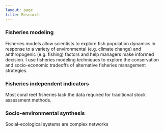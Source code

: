 ```yaml
---
layout: page
title: Research
---
```


### Fisheries modeling

Fisheries models allow scientists to explore fish population dynamics in response to a variety of environmental (e.g. climate change) and anthropogenic (e.g. fishing) factors and help managers make informed decision. I use fisheries modeling techniques to explore the conservation and socio-economic tradeoffs of alternative fisheries management strategies.


### Fisheries independent indicators

Most coral reef fisheries lack the data required for traditional stock assessment methods.

### Socio-environmental synthesis

Social-ecological systems are complex networks
